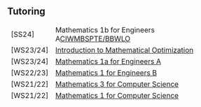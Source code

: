 ## Tutoring

<!--<h4 style="margin:0 10px 0;">Conference Reviewers</h4>-->

<table style="border : none;">
<tbody style="border : none;">
<tr class="teach">
<td class="teach" id="sem">[SS24]</td>
<td class="teach"><a>Mathematics 1b for Engineers A</a><a marker=square href="https://lsf.ovgu.de/qislsf/rds?state=verpublish&status=init&vmfile=no&moduleCall=webInfo&publishConfFile=webInfo&publishSubDir=veranstaltung&veranstaltung.veranstid=208024"><autocolor></autocolor>CIW</a><a marker=square href="https://lsf.ovgu.de/qislsf/rds?state=verpublish&status=init&vmfile=no&moduleCall=webInfo&publishConfFile=webInfo&publishSubDir=veranstaltung&veranstaltung.veranstid=205710"><autocolor></autocolor>MB</a><a marker=square href="https://lsf.ovgu.de/qislsf/rds?state=verpublish&status=init&vmfile=no&moduleCall=webInfo&publishConfFile=webInfo&publishSubDir=veranstaltung&veranstaltung.veranstid=208398"><autocolor></autocolor>SPTE/BB</a><a marker=square href="https://lsf.ovgu.de/qislsf/rds?state=verpublish&status=init&vmfile=no&moduleCall=webInfo&publishConfFile=webInfo&publishSubDir=veranstaltung&veranstaltung.veranstid=208348"><autocolor></autocolor>WLO</a></td>
</tr>  
<tr class="teach">
<td class="teach" id="sem">[WS23/24]</td>
<td class="teach"><a marker=square href="https://lsf.ovgu.de/qislsf/rds?state=verpublish&status=init&vmfile=no&moduleCall=webInfo&publishConfFile=webInfo&publishSubDir=veranstaltung&veranstaltung.veranstid=202767"><autocolor>Introduction to Mathematical Optimization</autocolor></a></td>
</tr>
<tr class="teach">
<td class="teach" id="sem">[WS23/24]</td>
<td class="teach"><a marker=square href="https://lsf.ovgu.de/qislsf/rds?state=verpublish&status=init&vmfile=no&moduleCall=webInfo&publishConfFile=webInfo&publishSubDir=veranstaltung&veranstaltung.veranstid=202310"><autocolor>Mathematics 1a for Engineers A</autocolor></a></td>
</tr>
<tr class="teach">
<td class="teach" id="sem">[WS22/23]</td>
<td class="teach"><a href="https://lsf.ovgu.de/qislsf/rds?state=verpublish&status=init&vmfile=no&publishid=193397&moduleCall=webInfo&publishConfFile=webInfo&publishSubDir=veranstaltung"><autocolor>Mathematics 1 for Engineers B</autocolor></a></td>
</tr>
<tr class="teach">
<td class="teach" id="sem">[WS21/22]</td>
<td class="teach"><a href="https://lsf.ovgu.de/qislsf/rds?state=verpublish&status=init&vmfile=no&publishid=176630&moduleCall=webInfo&publishConfFile=webInfo&publishSubDir=veranstaltung"><autocolor>Mathematics 3 for Computer Science</autocolor></a></td>
</tr>
<tr class="teach">
<td class="teach" id="sem">[WS21/22]</td>
<td class="teach"><a href="https://lsf.ovgu.de/qislsf/rds?state=verpublish&status=init&vmfile=no&publishid=178456&moduleCall=webInfo&publishConfFile=webInfo&publishSubDir=veranstaltung"><autocolor>Mathematics 1 for Computer Science</autocolor></a></td>
</tr>
</tbody>
</table>
